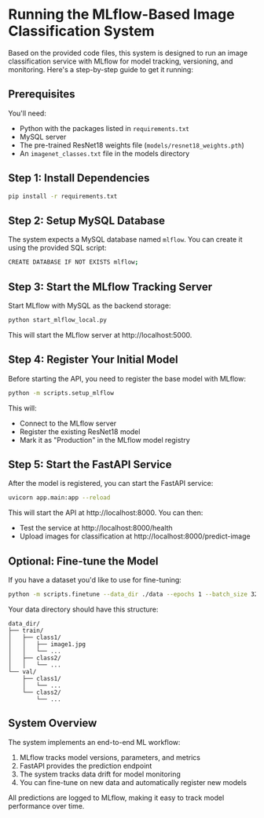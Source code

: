 # Running the MLflow-Based Image Classification System

Based on the provided code files, this system is designed to run an image classification service with MLflow for model tracking, versioning, and monitoring. Here's a step-by-step guide to get it running:

## Prerequisites

You'll need:
- Python with the packages listed in `requirements.txt`
- MySQL server 
- The pre-trained ResNet18 weights file (`models/resnet18_weights.pth`)
- An `imagenet_classes.txt` file in the models directory

## Step 1: Install Dependencies

```bash
pip install -r requirements.txt
```

## Step 2: Setup MySQL Database

The system expects a MySQL database named `mlflow`. You can create it using the provided SQL script:

```bash
CREATE DATABASE IF NOT EXISTS mlflow;
```

## Step 3: Start the MLflow Tracking Server

Start MLflow with MySQL as the backend storage:

```bash
python start_mlflow_local.py
```

This will start the MLflow server at http://localhost:5000.

## Step 4: Register Your Initial Model

Before starting the API, you need to register the base model with MLflow:

```bash
python -m scripts.setup_mlflow
```

This will:
- Connect to the MLflow server
- Register the existing ResNet18 model
- Mark it as "Production" in the MLflow model registry

## Step 5: Start the FastAPI Service

After the model is registered, you can start the FastAPI service:

```bash
uvicorn app.main:app --reload
```

This will start the API at http://localhost:8000. You can then:
- Test the service at http://localhost:8000/health
- Upload images for classification at http://localhost:8000/predict-image

## Optional: Fine-tune the Model

If you have a dataset you'd like to use for fine-tuning:

```bash
python -m scripts.finetune --data_dir ./data --epochs 1 --batch_size 32 --lr 0.01
```

Your data directory should have this structure:
```
data_dir/
├── train/
│   ├── class1/
│   │   ├── image1.jpg
│   │   └── ...
│   ├── class2/
│   │   └── ...
└── val/
    ├── class1/
    │   └── ...
    └── class2/
        └── ...
```

## System Overview

The system implements an end-to-end ML workflow:
1. MLflow tracks model versions, parameters, and metrics
2. FastAPI provides the prediction endpoint
3. The system tracks data drift for model monitoring
4. You can fine-tune on new data and automatically register new models

All predictions are logged to MLflow, making it easy to track model performance over time.